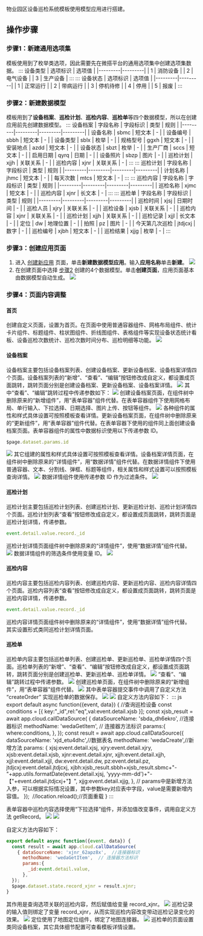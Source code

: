 物业园区设备巡检系统模板使用模型应用进行搭建。

## 操作步骤
### 步骤1：新建通用选项集
模板使用到了枚举类选项，因此需要先在微搭平台的通用选项集中创建选项集数据。
<dx-tabs>
::: 设备类型
| 选项标识 | 选项值 |
|---------|---------|
| 1 | 消防设备 |
| 2 | 电气设备 |
| 3 | 生产设备 |
:::
::: 设备状态
| 选项标识 | 选项值 |
|---------|---------|
| 1 | 正常运行 |
| 2 | 带病运行 |
| 3 | 停机待修 |
| 4 | 停用 |
| 5 | 报废 |
:::
</dx-tabs>



[](id:step2)
### 步骤2：新建数据模型
模板用到了**设备档案**、**巡检计划**、**巡检内容**、**巡检单**等四个数据模型，所以在创建应用前先创建数据模型。
<dx-tabs>
::: 设备档案
| 字段名称 | 字段标识 | 类型 | 规则 |
|---------|---------|---------|---------|
| 设备名称 | sbmc | 短文本 | - |
| 设备编号 | sbbh | 短文本 | - |
| 设备类型 | sblx | 枚举 | - |
| 规格型号 | ggxh | 短文本 | - |
| 安装地点 | azdd | 短文本 | - |
| 设备状态 | sbzt | 枚举 | - |
| 生产厂商 | sccs | 短文本 | - |
| 启用日期 | qyrq | 日期 | - |
| 设备照片 | sbzp | 图片 | - |
| 巡检计划 | xjjh | 关联关系 | - |
| 巡检内容 | xjnr | 关联关系 | - |
:::
::: 巡检计划
| 字段名称 | 字段标识 | 类型 | 规则 |
|---------|---------|---------|---------|
| 计划名称 | jhmc | 短文本 | - |
| 每天次数 | mtcs | 短文本 | - |
:::
::: 巡检内容
| 字段名称 | 字段标识 | 类型 | 规则 |
|---------|---------|---------|---------|
| 巡检名称 | xjmc | 短文本 | - |
| 巡检内容 | xjnr | 长文本 | - |
:::
::: 巡检单
| 字段名称 | 字段标识 | 类型 | 规则 |
|---------|---------|---------|---------|
| 巡检时间 | xjsj | 日期时间 | - |
| 巡检人员 | xjry | 关联关系 | - |
| 巡检设备 | xjsb | 关联关系 | - |
| 巡检内容 | xjnr | 关联关系 | - |
| 巡检计划 | xjjh | 关联关系 | - |
| 巡检记录 | xjjl | 长文本 | - |
| 定位 | dw | 地理位置 | - |
| 拍照 | pz | 图片 | - |
| 今天第几次巡检 | jtdjcxj | 数字 | - |
| 巡检编号 | xjbh | 短文本 | - |
| 巡检结果 | xjjg | 枚举 | - |
:::
</dx-tabs>


### 步骤3：创建应用页面
1. 进入 [创建新应用](https://console.cloud.tencent.com/lowcode/create) 页面，单击**新建数据模型应用**。输入**应用名称**单击**新建**。
![](https://qcloudimg.tencent-cloud.cn/raw/9dcdb512160f24b583e409a892cb542a.png)  
2. 在创建页面中选择 [步骤2](#step2) 创建的4个数据模型。单击**创建页面**，应用页面基本由数据模型自动生成。
![](https://qcloudimg.tencent-cloud.cn/raw/dd435b2cd1c27b727973d453f3d7cfdc.png)

### 步骤4：页面内容调整

#### 首页
创建自定义页面，设置为首页。在页面中使用普通容器组件、网格布局组件、统计卡片组件、标题组件、柱状图组件、折线图组件、表格组件等实现设备状态统计看板、设备巡检次数统计、巡检次数时间分布、巡检明细等功能。
![](https://qcloudimg.tencent-cloud.cn/raw/d1f69ce7ae345a22e21e0f47abd2bbe4.png)

#### 设备档案
设备档案主要包括设备档案列表、创建设备档案、更新设备档案、设备档案详情四个页面。设备档案列表的“新增”、“查看”、“编辑”按钮修改成自定义，都设置成页面跳转，跳转页面分别是创建设备档案、更新设备档案、设备档案详情。
![](https://qcloudimg.tencent-cloud.cn/raw/14722a267eae0f695a9488c3de4bc67e.png)
其中“查看”、“编辑”跳转过程中传递参数如下：
![](https://qcloudimg.tencent-cloud.cn/raw/a07120ad46d4cb5b5f2b2138b4e2c740.png)
创建设备档案页面，在组件树中删除原来的“新增组件”，用“表单容器”组件代替。在表单容器组件下使用网格布局、单行输入、下拉选择、日期选择、图片上传、按钮等组件。
![](https://qcloudimg.tencent-cloud.cn/raw/f02ddf21bc36047d38a728a10279182b.png)
各种组件的属性和样式具体设置可按照模板查看详情。更新设备档案页面，在组件树中删除原来的“更新组件”，用“表单容器”组件代替。在表单容器下使用的组件同上面创建设备档案页面。表单容器组件的属性中数据标识使用以下传递参数 ID。
```js
$page.dataset.params.id
```
![](https://qcloudimg.tencent-cloud.cn/raw/02cccb23c40d3d0cf9136a4a3b2e21b3.png)
其它组建的属性和样式具体设置可按照模板查看详情。设备档案详情页面，在组件树中删除原来的“详情组件”，用“数据详情”组件代替。在数据详情组件下使用普通容器、文本、分割线、弹框、标题等组件，相关属性和样式设置可以按照模板查询详情。
![](https://qcloudimg.tencent-cloud.cn/raw/5b821ae5ab560f9655f5b792058a8230.png)
数据详情组件使用传递参数 ID 作为过滤条件。
![](https://qcloudimg.tencent-cloud.cn/raw/52a07245d56e079936ba3feb92fccbaa.png)

#### 巡检计划
巡检计划主要包括巡检计划列表、创建巡检计划、更新巡检计划、巡检计划详情四个页面。巡检计划列表“查看”按钮修改成自定义，都设置成页面跳转，跳转页面是巡检计划详情，传递参数。
```js
event.detail.value.record._id
```
巡检计划详情页面组件树中删除原来的“详情组件”，使用“数据详情”组件代替。
![](https://qcloudimg.tencent-cloud.cn/raw/ed594b7e5d076df4d68751d20591a25e.png)
数据详情组件的筛选条件使用变量 ID。
![](https://qcloudimg.tencent-cloud.cn/raw/e11e16519fcfc8f18858564dfe4bd0a1.png)

#### 巡检内容
巡检内容主要包括巡检内容列表、创建巡检内容、更新巡检内容、巡检内容详情四个页面。巡检内容列表“查看”按钮修改成自定义，都设置成页面跳转，跳转页面是巡检内容详情，传递参数。
```js
event.detail.value.record._id
```
巡检内容详情页面组件树中删除原来的“详情组件”，使用“数据详情”组件代替。
其实设置形式类同巡检计划详情页面。

#### 巡检单
巡检单内容主要包括巡检单列表、创建巡检单、更新巡检单、巡检单详情四个页面。巡检单列表的“新增”、“查看”、“编辑”按钮修改成自定义，都设置成页面跳转，跳转页面分别是创建巡检单、更新巡检单、巡检单详情。
![](https://qcloudimg.tencent-cloud.cn/raw/2a47f7bbb83a0fa518a2b60c75a13ce8.png)
“查看”、“编辑”跳转过程中传递参数。
![](https://qcloudimg.tencent-cloud.cn/raw/aa4431c0600ece32173bec20dbf91cd5.png)
创建巡检单页面，在组件树中删除原来的“新增组件”，用“表单容器”组件代替。
![](https://qcloudimg.tencent-cloud.cn/raw/f8624b3212e5ed8e4562d8d5b4056dcd.png)
其中表单容器提交事件中调用了自定义方法 “createOrder” 实现巡检单的数据保存。
![](https://qcloudimg.tencent-cloud.cn/raw/d769db40cbd7b76f3f4f154f33e2a4bd.png)
![](https://qcloudimg.tencent-cloud.cn/raw/1840d32302572df20f13cf5f4a753f31.png)
自定义方法内容如下：
<dx-codeblock>
:::  js
export default async function({event, data}) {
    //查询巡检设备
    const conditions = [{ key:"_id",rel:"eq",val:event.detail.xjsb }];
    const xjsb_result = await app.cloud.callDataSource(
    { dataSourceName: 'sbda_dh6ekro',  //连接器标识
      methodName: 'wedaGetItem',  // 连接器方法标识
      params:{
        where:conditions,
      },
    });
    const result = await app.cloud.callDataSource({
        dataSourceName: 'xjd_etu4dhc',//数据表名
        methodName: 'wedaCreate',//新增方法
        params: {
            xjsj:event.detail.xjsj,
            xjry:event.detail.xjry,
            xjsb:event.detail.xjsb,
            xjnr:event.detail.xjnr,
            xjjh:event.detail.xjjh,
            xjjl:event.detail.xjjl,
            dw:event.detail.dw,
            pz:event.detail.pz,
            jtdjcxj:event.detail.jtdjcxj,
            xjbh:xjsb_result.sbbh+xjsb_result.sbmc+"-"+app.utils.formatDate(event.detail.xjsj, 'yyyy-mm-dd')+"-【"+event.detail.jtdjcxj+"】",
            xjjg:event.detail.xjjg,
        }, // params中是新增方法入参，可以根据实际情况设置，其中参数key对应表中字段，value是需要新增内容值。
    });
     //location.reload();//页面重载
}
:::
</dx-codeblock> 

表单容器中巡检内容选择使用“下拉选择”组件，并添加值改变事件，调用自定义方法 getRecord。 
![](https://qcloudimg.tencent-cloud.cn/raw/a95d3cadf86932015554d0d8d19eef03.png)
![](https://qcloudimg.tencent-cloud.cn/raw/f0b6fac0a7bc7d4dfbc1de9ceff7b9e6.png)

自定义方法内容如下：
```js
export default async function({event, data}) {
  const result = await app.cloud.callDataSource(
    { dataSourceName: 'xjnr_62apz8x',  //连接器标识
      methodName: 'wedaGetItem',  // 连接器方法标识
      params:{
        _id:event.detail.value,
      },
  });
  $page.dataset.state.record_xjnr = result.xjnr; 
}
```
其作用是查询选项关联的巡检内容，然后赋值给变量 record_xjnr。
![](https://qcloudimg.tencent-cloud.cn/raw/1a76026f952ec9a035a5f85f0c966b91.png)
巡检记录的输入值则绑定了变量 record_xjnr，从而实现巡检内容改变带动巡检记录变化的效果。
![](https://qcloudimg.tencent-cloud.cn/raw/a1a85954414cbe4a1ad4a8e51ea23a93.png)
定位使用了地图定位组件，绑定了地图连接器。
![](https://qcloudimg.tencent-cloud.cn/raw/4e070fddf62645caf061d2f854153698.png)
巡检单的页面设置类同设备档案，其它具体细节配置可查看模板详情设置。
